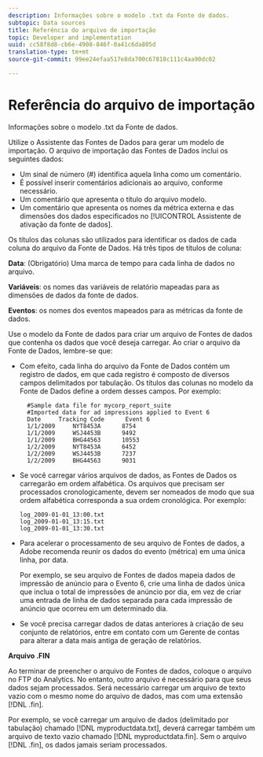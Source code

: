 ```yaml
---
description: Informações sobre o modelo .txt da Fonte de dados.
subtopic: Data sources
title: Referência do arquivo de importação
topic: Developer and implementation
uuid: cc58f8d8-cb6e-4908-846f-0a41c6da805d
translation-type: tm+mt
source-git-commit: 99ee24efaa517e8da700c67818c111c4aa90dc02

---
```



# Referência do arquivo de importação

Informações sobre o modelo .txt da Fonte de dados.

Utilize o Assistente das Fontes de Dados para gerar um modelo de importação. O arquivo de importação das Fontes de Dados inclui os seguintes dados:

* Um sinal de número (#) identifica aquela linha como um comentário.
* É possível inserir comentários adicionais ao arquivo, conforme necessário.
* Um comentário que apresenta o título do arquivo modelo.
* Um comentário que apresenta os nomes da métrica externa e das dimensões dos dados especificados no [!UICONTROL Assistente de ativação da fonte de dados].

Os títulos das colunas são utilizados para identificar os dados de cada coluna do arquivo da Fonte de Dados. Há três tipos de títulos de coluna:

**Data**: (Obrigatório) Uma marca de tempo para cada linha de dados no arquivo.

**Variáveis**: os nomes das variáveis de relatório mapeadas para as dimensões de dados da fonte de dados.

**Eventos**: os nomes dos eventos mapeados para as métricas da fonte de dados.

Use o modelo da Fonte de dados para criar um arquivo de Fontes de dados que contenha os dados que você deseja carregar. Ao criar o arquivo da Fonte de Dados, lembre-se que:

* Com efeito, cada linha do arquivo da Fonte de Dados contém um registro de dados, em que cada registro é composto de diversos campos delimitados por tabulação. Os títulos das colunas no modelo da Fonte de Dados define a ordem desses campos. Por exemplo:

   ```
     #Sample data file for mycorp_report_suite 
     #Imported data for ad impressions applied to Event 6
     Date     Tracking Code      Event 6 
     1/1/2009     NYT8453A      8754
     1/1/2009     WSJ4453B      9492
     1/1/2009     BHG44563      10553
     1/2/2009     NYT8453A      6452
     1/2/2009     WSJ4453B      7237
     1/2/2009     BHG44563      9031
   ```

* Se você carregar vários arquivos de dados, as Fontes de Dados os carregarão em ordem alfabética. Os arquivos que precisam ser processados cronologicamente, devem ser nomeados de modo que sua ordem alfabética corresponda a sua ordem cronológica. Por exemplo:

   ```
   log_2009-01-01_13:00.txt
   log_2009-01-01_13:15.txt
   log_2009-01-01_13:30.txt
   ```

* Para acelerar o processamento de seu arquivo de Fontes de dados, a Adobe recomenda reunir os dados do evento (métrica) em uma única linha, por data.

   Por exemplo, se seu arquivo de Fontes de dados mapeia dados de impressão de anúncio para o Evento 6, crie uma linha de dados única que inclua o total de impressões de anúncio por dia, em vez de criar uma entrada de linha de dados separada para cada impressão de anúncio que ocorreu em um determinado dia.
* Se você precisa carregar dados de datas anteriores à criação de seu conjunto de relatórios, entre em contato com um Gerente de contas para alterar a data mais antiga de geração de relatórios.

**Arquivo .FIN**

Ao terminar de preencher o arquivo de Fontes de dados, coloque o arquivo no FTP do Analytics. No entanto, outro arquivo é necessário para que seus dados sejam processados. Será necessário carregar um arquivo de texto vazio com o mesmo nome do arquivo de dados, mas com uma extensão [!DNL .fin].

Por exemplo, se você carregar um arquivo de dados (delimitado por tabulação) chamado [!DNL myproductdata.txt], deverá carregar também um arquivo de texto vazio chamado [!DNL myproductdata.fin]. Sem o arquivo [!DNL .fin], os dados jamais seriam processados.
